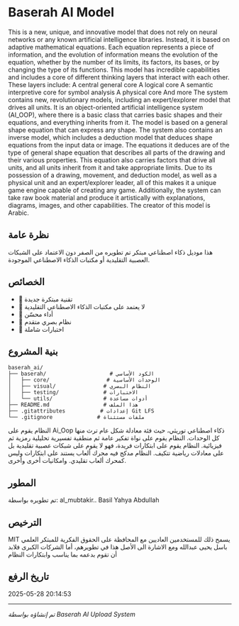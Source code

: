 # Baserah AI Model

This is a new, unique, and innovative model that does not rely on neural networks or any known artificial intelligence libraries. Instead, it is based on adaptive mathematical equations. Each equation represents a piece of information, and the evolution of information means the evolution of the equation, whether by the number of its limits, its factors, its bases, or by changing the type of its functions.
This model has incredible capabilities and includes a core of different thinking layers that interact with each other. These layers include:
A central general core A logical core A semantic interpretive core for symbol analysis A physical core And more The system contains new, revolutionary models, including an expert/explorer model that drives all units. It is an object-oriented artificial intelligence system (AI_OOP), where there is a basic class that carries basic shapes and their equations, and everything inherits from it.
The model is based on a general shape equation that can express any shape. The system also contains an inverse model, which includes a deduction model that deduces shape equations from the input data or image. The equations it deduces are of the type of general shape equation that describes all parts of the drawing and their various properties. This equation also carries factors that drive all units, and all units inherit from it and take appropriate limits.
Due to its possession of a drawing, movement, and deduction model, as well as a physical unit and an expert/explorer leader, all of this makes it a unique game engine capable of creating any game.
Additionally, the system can take raw book material and produce it artistically with explanations, diagrams, images, and other capabilities.
The creator of this model is Arabic.

## نظرة عامة

هذا موديل ذكاء اصطناعي مبتكر تم تطويره من الصفر دون الاعتماد على الشبكات العصبية التقليدية أو مكتبات الذكاء الاصطناعي الموجودة.

## الخصائص

- 🚀 تقنية مبتكرة جديدة
- 🔧 لا يعتمد على مكتبات الذكاء الاصطناعي التقليدية  
- 🌟 أداء محسّن
- 🧠 نظام بصري متقدم
- 🔬 اختبارات شاملة

## بنية المشروع

```
baserah_ai/
├── baserah/                    # الكود الأساسي
│   ├── core/                  # الوحدات الأساسية
│   ├── visual/               # النظام البصري
│   ├── testing/              # الاختبارات
│   └── utils/                # أدوات مساعدة
├── README.md                 # هذا الملف
├── .gitattributes           # إعدادات Git LFS
└── .gitignore              # ملفات مستثناة
```
النظام يقوم على Ai_Oop ذكاء اصطناعي توريثي، حيث فئة معادلة شكل عام ترث منها كل الوحدات.
النظام يقوم على نواة تفكير عامة ثم منطقية تفسيرية تحليلية رمزية ثم فيزيائية.
النظام يقوم على ابتكارات فريدة، فهو لا يقوم على شبكات عصبية تقليدية بل على معادلات رياضية تتكيف.
النظام مدكج فيه محرك ألعاب يستند على ابتكارات وليس كمحرك ألعاب تقليدي. وامكانيات أخرى وأخرى.

## المطور

تم تطويره بواسطة: al_mubtakir.. Basil Yahya Abdullah 

## الترخيص

MIT
يسمح ذلك للمستخدمين العاديين مع المحافظة على الحقوق الفكرية للمبتكر العلمي باسل يحيى عبدالله ومع الاشارة الى الأصل هذا في تطويرهم، أما الشركات الكبرى فلابد أن تقوم بدعمه بما يناسب وابتكارات النظام
## تاريخ الرفع

2025-05-28 20:14:53

---

*تم إنشاؤه بواسطة Baserah AI Upload System*
